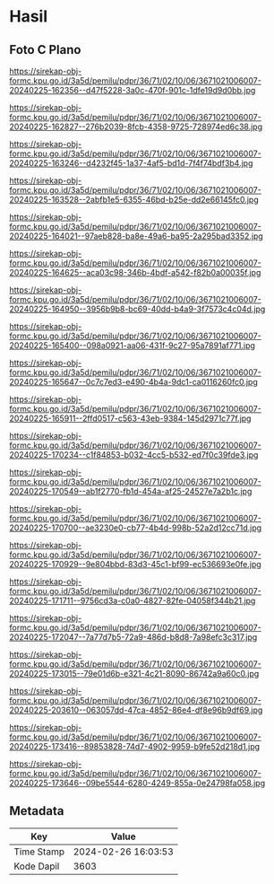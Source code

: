 # Hasil

## Foto C Plano

https://sirekap-obj-formc.kpu.go.id/3a5d/pemilu/pdpr/36/71/02/10/06/3671021006007-20240225-162356--d47f5228-3a0c-470f-901c-1dfe19d9d0bb.jpg

https://sirekap-obj-formc.kpu.go.id/3a5d/pemilu/pdpr/36/71/02/10/06/3671021006007-20240225-162827--276b2039-8fcb-4358-9725-728974ed6c38.jpg

https://sirekap-obj-formc.kpu.go.id/3a5d/pemilu/pdpr/36/71/02/10/06/3671021006007-20240225-163246--d4232f45-1a37-4af5-bd1d-7f4f74bdf3b4.jpg

https://sirekap-obj-formc.kpu.go.id/3a5d/pemilu/pdpr/36/71/02/10/06/3671021006007-20240225-163528--2abfb1e5-6355-46bd-b25e-dd2e66145fc0.jpg

https://sirekap-obj-formc.kpu.go.id/3a5d/pemilu/pdpr/36/71/02/10/06/3671021006007-20240225-164021--97aeb828-ba8e-49a6-ba95-2a295bad3352.jpg

https://sirekap-obj-formc.kpu.go.id/3a5d/pemilu/pdpr/36/71/02/10/06/3671021006007-20240225-164625--aca03c98-346b-4bdf-a542-f82b0a00035f.jpg

https://sirekap-obj-formc.kpu.go.id/3a5d/pemilu/pdpr/36/71/02/10/06/3671021006007-20240225-164950--3956b9b8-bc69-40dd-b4a9-3f7573c4c04d.jpg

https://sirekap-obj-formc.kpu.go.id/3a5d/pemilu/pdpr/36/71/02/10/06/3671021006007-20240225-165400--098a0921-aa06-431f-9c27-95a7891af771.jpg

https://sirekap-obj-formc.kpu.go.id/3a5d/pemilu/pdpr/36/71/02/10/06/3671021006007-20240225-165647--0c7c7ed3-e490-4b4a-9dc1-ca0116260fc0.jpg

https://sirekap-obj-formc.kpu.go.id/3a5d/pemilu/pdpr/36/71/02/10/06/3671021006007-20240225-165911--2ffd0517-c563-43eb-9384-145d2971c77f.jpg

https://sirekap-obj-formc.kpu.go.id/3a5d/pemilu/pdpr/36/71/02/10/06/3671021006007-20240225-170234--c1f84853-b032-4cc5-b532-ed7f0c39fde3.jpg

https://sirekap-obj-formc.kpu.go.id/3a5d/pemilu/pdpr/36/71/02/10/06/3671021006007-20240225-170549--ab1f2770-fb1d-454a-af25-24527e7a2b1c.jpg

https://sirekap-obj-formc.kpu.go.id/3a5d/pemilu/pdpr/36/71/02/10/06/3671021006007-20240225-170700--ae3230e0-cb77-4b4d-998b-52a2d12cc71d.jpg

https://sirekap-obj-formc.kpu.go.id/3a5d/pemilu/pdpr/36/71/02/10/06/3671021006007-20240225-170929--9e804bbd-83d3-45c1-bf99-ec536693e0fe.jpg

https://sirekap-obj-formc.kpu.go.id/3a5d/pemilu/pdpr/36/71/02/10/06/3671021006007-20240225-171711--9756cd3a-c0a0-4827-82fe-04058f344b21.jpg

https://sirekap-obj-formc.kpu.go.id/3a5d/pemilu/pdpr/36/71/02/10/06/3671021006007-20240225-172047--7a77d7b5-72a9-486d-b8d8-7a98efc3c317.jpg

https://sirekap-obj-formc.kpu.go.id/3a5d/pemilu/pdpr/36/71/02/10/06/3671021006007-20240225-173015--79e01d6b-e321-4c21-8090-86742a9a60c0.jpg

https://sirekap-obj-formc.kpu.go.id/3a5d/pemilu/pdpr/36/71/02/10/06/3671021006007-20240225-203610--063057dd-47ca-4852-86e4-df8e96b9df69.jpg

https://sirekap-obj-formc.kpu.go.id/3a5d/pemilu/pdpr/36/71/02/10/06/3671021006007-20240225-173416--89853828-74d7-4902-9959-b9fe52d218d1.jpg

https://sirekap-obj-formc.kpu.go.id/3a5d/pemilu/pdpr/36/71/02/10/06/3671021006007-20240225-173646--09be5544-6280-4249-855a-0e24798fa058.jpg


## Metadata

| Key        | Value               |
| ---------- | ------------------- |
| Time Stamp | 2024-02-26 16:03:53 |
| Kode Dapil | 3603                |



